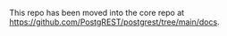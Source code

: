 This repo has been moved into the core repo at https://github.com/PostgREST/postgrest/tree/main/docs.
